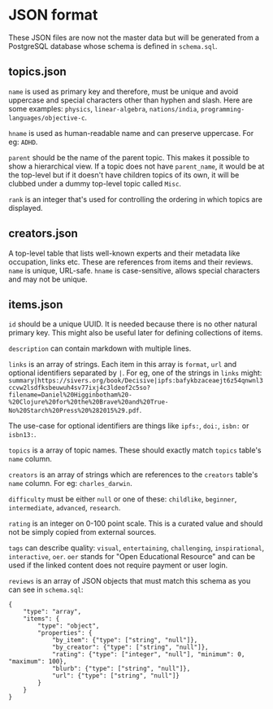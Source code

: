 # JSON format

These JSON files are now not the master data but will be generated from a PostgreSQL database whose schema is defined in `schema.sql`.

## topics.json

`name` is used as primary key and therefore, must be unique and avoid uppercase and special characters other than hyphen and slash. Here are some examples: `physics`, `linear-algebra`, `nations/india`, `programming-languages/objective-c`.

`hname` is used as human-readable name and can preserve uppercase. For eg: `ADHD`.

`parent` should be the name of the parent topic. This makes it possible to show a hierarchical view. If a topic does not have `parent_name`, it would be at the top-level but if it doesn't have children topics of its own, it will be clubbed under a dummy top-level topic called `Misc`.

`rank` is an integer that's used for controlling the ordering in which topics are displayed.

## creators.json

A top-level table that lists well-known experts and their metadata like occupation, links etc. These are references from items and their reviews.
`name` is unique, URL-safe.
`hname` is case-sensitive, allows special characters and may not be unique.

## items.json

`id` should be a unique UUID. It is needed because there is no other natural primary key. This might also be useful later for defining collections of items.

`description` can contain markdown with multiple lines.

`links` is an array of strings. Each item in this array is `format`, `url` and optional identifiers separated by `|`. For eg, one of the strings in `links` might: `summary|https://sivers.org/book/Decisive|ipfs:bafykbzaceaejt6z54qnwnl3ccvw2lsdfksbeuwuh4sv77ixj4c3ldeof2c5so?filename=Daniel%20Higginbotham%20-%20Clojure%20for%20the%20Brave%20and%20True-No%20Starch%20Press%20%282015%29.pdf`.

The use-case for optional identifiers are things like `ipfs:`, `doi:`, `isbn:` or `isbn13:`.

`topics` is a array of topic names. These should exactly match `topics` table's `name` column.

`creators` is an array of strings which are references to the `creators` table's `name` column. For eg: `charles_darwin`.

`difficulty` must be either `null` or one of these: `childlike`, `beginner`, `intermediate`, `advanced`, `research`.

`rating` is an integer on 0-100 point scale. This is a curated value and should not be simply copied from external sources.

`tags` can describe quality: `visual`, `entertaining`, `challenging`, `inspirational`, `interactive`, `oer`. `oer` stands for "Open Educational Resource" and can be used if the linked content does not require payment or user login.

`reviews` is an array of JSON objects that must match this schema as you can see in `schema.sql`:

```
{
	"type": "array",
	"items": {
		"type": "object",
		"properties": {
			"by_item": {"type": ["string", "null"]},
			"by_creator": {"type": ["string", "null"]},
			"rating": {"type": ["integer", "null"], "minimum": 0, "maximum": 100},
			"blurb": {"type": ["string", "null"]},
			"url": {"type": ["string", "null"]}
		}
	}
}
```
